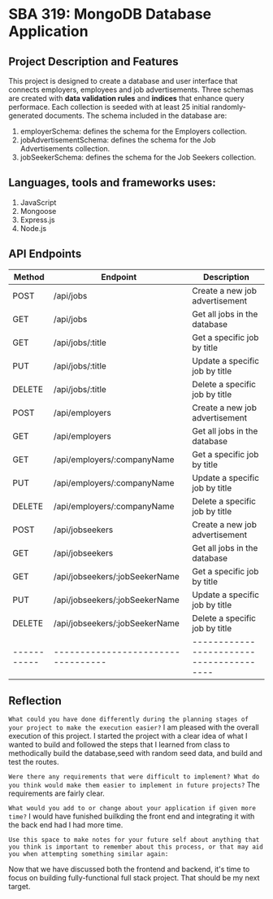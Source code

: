 # SBA 319: MongoDB Database Application

## Project Description and Features
This project is designed to create a database and user interface that connects employers, employees and job advertisements. Three schemas are created with **data validation rules** and **indices** that enhance query performace. 
Each collection is seeded with at least 25 initial randomly-generated documents. The schema included in the database are:

1. employerSchema: defines the schema for the Employers collection.
2. jobAdvertisementSchema: defines the schema for the Job Advertisements collection.
3. jobSeekerSchema: defines the schema for the Job Seekers collection.

## Languages, tools and frameworks uses:
1. JavaScript
2. Mongoose
3. Express.js
4. Node.js

## API Endpoints
|   Method  |          Endpoint                |    Description                         |
|-----------|----------------------------------|----------------------------------------|
|    POST   | /api/jobs                        | Create a new job advertisement         |
|    GET    | /api/jobs                        | Get all jobs in the database           |
|    GET    | /api/jobs/:title                 | Get a specific job by title            |
|    PUT    | /api/jobs/:title                 | Update a specific job by title         |
|  DELETE   | /api/jobs/:title                 | Delete a specific job by title         |
|    POST   | /api/employers                   | Create a new job advertisement         |
|    GET    | /api/employers                   | Get all jobs in the database           |
|    GET    | /api/employers/:companyName      | Get a specific job by title            |
|    PUT    | /api/employers/:companyName      | Update a specific job by title         |
|  DELETE   | /api/employers/:companyName      | Delete a specific job by title         |
|    POST   | /api/jobseekers                  | Create a new job advertisement         |
|    GET    | /api/jobseekers                  | Get all jobs in the database           |
|    GET    | /api/jobseekers/:jobSeekerName   | Get a specific job by title            |
|    PUT    | /api/jobseekers/:jobSeekerName   | Update a specific job by title         |
|  DELETE   | /api/jobseekers/:jobSeekerName   | Delete a specific job by title         |
|-----------|----------------------------------|----------------------------------------|


## Reflection
`What could you have done differently during the planning stages of your project to make the execution easier?`
I am pleased with the overall execution of this project. I started the project with a clear idea of what I wanted to build and followed the steps that I learned from class to methodically build the database,seed with random seed data, and build and test the routes. 


`Were there any requirements that were difficult to implement? What do you think would make them easier to implement in future projects?`
The requirements are fairly clear. 

`What would you add to or change about your application if given more time?`
I would have funished builkding the front end and integrating it with the back end had I had more time. 

`Use this space to make notes for your future self about anything that you think is important to remember about this process, or that may aid you when attempting something similar again:`

Now that we have discussed both the frontend and backend, it's time to focus on building fully-functional full stack project. That should be my next target. 